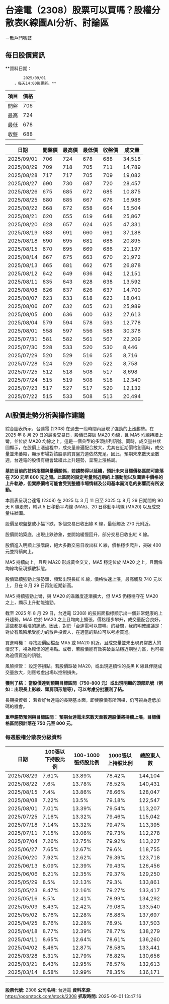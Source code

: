 # 台達電（2308）股票可以買嗎？股權分散表K線圖AI分析、討論區
－散戶鬥嘴鼓

## 每日股價資訊

**資料日期：
        
            2025/09/01
        ，每天14:00後更新。**

| 項目 | 價格 |
|------|------|
| 開盤 | 706 |
| 最高 | 724 |
| 最低 | 678 |
| 收盤 | 688 |

| 日期 | 開盤價 | 最高價 | 最低價 | 收盤價 | 成交量 |
|------|--------|--------|--------|--------|--------|
| 2025/09/01 | 706 | 724 | 678 | 688 | 34,518 |
| 2025/08/29 | 709 | 718 | 705 | 711 | 14,789 |
| 2025/08/28 | 717 | 717 | 705 | 709 | 19,082 |
| 2025/08/27 | 690 | 730 | 687 | 720 | 28,457 |
| 2025/08/26 | 675 | 685 | 672 | 685 | 10,875 |
| 2025/08/25 | 680 | 685 | 667 | 676 | 16,988 |
| 2025/08/22 | 668 | 672 | 658 | 664 | 15,504 |
| 2025/08/21 | 620 | 655 | 619 | 648 | 25,867 |
| 2025/08/20 | 628 | 657 | 624 | 625 | 47,331 |
| 2025/08/19 | 683 | 691 | 660 | 661 | 37,188 |
| 2025/08/18 | 690 | 695 | 681 | 688 | 20,895 |
| 2025/08/15 | 670 | 695 | 669 | 686 | 21,197 |
| 2025/08/14 | 667 | 675 | 663 | 670 | 21,972 |
| 2025/08/13 | 665 | 681 | 662 | 675 | 26,878 |
| 2025/08/12 | 642 | 649 | 636 | 642 | 12,151 |
| 2025/08/11 | 635 | 643 | 628 | 638 | 13,592 |
| 2025/08/08 | 626 | 637 | 626 | 637 | 14,700 |
| 2025/08/07 | 623 | 633 | 618 | 623 | 18,041 |
| 2025/08/06 | 607 | 632 | 605 | 621 | 25,989 |
| 2025/08/05 | 600 | 636 | 600 | 632 | 27,613 |
| 2025/08/04 | 579 | 594 | 578 | 593 | 12,778 |
| 2025/08/01 | 558 | 597 | 556 | 588 | 30,378 |
| 2025/07/31 | 581 | 582 | 561 | 567 | 22,209 |
| 2025/07/30 | 528 | 533 | 520 | 530 | 8,446 |
| 2025/07/29 | 520 | 529 | 516 | 525 | 8,716 |
| 2025/07/28 | 524 | 529 | 520 | 522 | 8,758 |
| 2025/07/25 | 512 | 518 | 508 | 517 | 8,698 |
| 2025/07/24 | 515 | 519 | 508 | 518 | 12,340 |
| 2025/07/23 | 517 | 527 | 517 | 520 | 12,132 |
| 2025/07/22 | 515 | 533 | 508 | 513 | 20,494 |

## AI股價走勢分析與操作建議

綜合圖表所示，台達電 (2308) 在過去一段時間內展現了強勁的上漲趨勢。在 2025 年 8 月 29 日的最後交易日，股價已突破 MA20 均線，且 MA5 均線持續上彎，並位於 MA20 均線之上，這是一個典型的多頭排列訊號。同時，成交量柱狀圖顯示，在股價上漲過程中，成交量普遍配合放大，尤其在近期價格創高時，成交量並未萎縮，顯示市場對該股票的買盤力道依然充足。因此，預期未來數天至數週，台達電的股價有機會延續此上升趨勢，呈現上漲格局。

**基於目前的技術指標與量價關係，若趨勢得以延續，預計未來目標價格區間可能落在 750 元至 800 元之間。此區間的設定考量到近期的上漲動能以及圖表中價格的上升軌跡，但實際價格可能會受到整體市場情緒及公司基本面消息的影響而有所波動。**

本圖表呈現台達電 (2308) 在 2025 年 3 月 11 日至 2025 年 8 月 29 日期間的 90 天 K 線走勢，輔以 5 日移動平均線 (MA5)、20 日移動平均線 (MA20) 以及成交量柱狀圖。

股價呈現盤整或小幅下跌，多個交易日收出綠 K 線，最低觸及 270 元附近。

股價開始築底，出現止跌跡象，並開始緩慢回升，部分交易日收出紅 K 線。

股價進入明顯上漲階段，絕大多數交易日收出紅 K 線，價格穩步爬升，突破 400 元並持續向上。

MA5 持續向上，且與 MA20 形成黃金交叉，MA5 穩定位於 MA20 之上，且兩條均線均呈現擴散狀態。

股價延續強勁上漲勢頭，頻繁出現長紅 K 線，價格快速上漲，最高觸及 740 元以上，且在 8 月 29 日再創近期新高。

MA5 持續強勁上彎，與 MA20 的乖離度逐漸擴大，但 MA5 仍穩穩守在 MA20 之上，顯示上升動能強勁。

截至 2025 年 8 月 29 日，台達電 (2308) 的技術面指標顯示出一個非常健康的上升趨勢。MA5 位於 MA20 之上且均向上擴張，價格穩步攀升，成交量配合良好，這些都是看漲的訊號。因此，對於「台達電可以買嗎」的疑問，我的明確建議是：對於有風險承受能力的散戶投資人，在適當的點位可以考慮買進。

買進時機： 尋找股價回檔至 MA5 或 MA20 附近，且成交量並未出現異常放大的情況下，視為較佳的進場點。或者，若股價能有效突破並站穩近期壓力區，也可視為追價買進的訊號。

風險控管： 設定停損點。若股價跌破 MA20，或出現連續性的長黑 K 線且伴隨成交量放大，則應考慮出場以控制損失。

**獲利了結： 當股價達到預期目標區間（750-800 元）或出現明顯的頭部訊號（例如：出現長上影線、頭肩頂形態等），可以考慮分批獲利了結。**

長期投資者： 若看好台達電的長期基本面，即使股價有所回檔，仍可視為逢低加碼的機會。

**重申趨勢預測與目標區間： 預期台達電未來數天至數週股價將持續上漲，目標價格區間預計落在 750 元至 800 元。**

### 每週股權分散表分級資料

| 日期 | 100張以下持股比例 | 100-1000張持股比例 | 1000張以上持股比例 | 總股東人數 |
|------|-------------------|--------------------|--------------------|----------|
| 2025/08/29 | 7.61% | 13.89% | 78.42% | 144,104 |
| 2025/08/22 | 7.6% | 13.78% | 78.52% | 140,431 |
| 2025/08/15 | 7.4% | 13.86% | 78.66% | 128,047 |
| 2025/08/08 | 7.22% | 13.5% | 79.18% | 122,547 |
| 2025/08/01 | 7.01% | 13.39% | 79.54% | 113,207 |
| 2025/07/25 | 7.16% | 13.32% | 79.46% | 115,042 |
| 2025/07/18 | 7.14% | 13.32% | 79.47% | 113,395 |
| 2025/07/11 | 7.15% | 13.06% | 79.73% | 112,278 |
| 2025/07/04 | 7.26% | 12.75% | 79.92% | 113,227 |
| 2025/06/27 | 7.65% | 12.67% | 79.6% | 118,755 |
| 2025/06/20 | 7.92% | 12.62% | 79.39% | 123,718 |
| 2025/06/13 | 8.09% | 12.39% | 79.43% | 126,456 |
| 2025/06/06 | 8.21% | 12.35% | 79.37% | 129,250 |
| 2025/05/29 | 8.5% | 12.13% | 79.3% | 133,861 |
| 2025/05/23 | 8.47% | 12.16% | 79.27% | 133,417 |
| 2025/05/16 | 8.5% | 12.41% | 78.99% | 134,292 |
| 2025/05/09 | 8.43% | 12.42% | 79.08% | 133,540 |
| 2025/05/02 | 8.76% | 12.28% | 78.88% | 137,697 |
| 2025/04/25 | 8.76% | 12.28% | 78.9% | 137,503 |
| 2025/04/18 | 8.77% | 12.39% | 78.77% | 138,279 |
| 2025/04/11 | 8.65% | 12.64% | 78.61% | 136,260 |
| 2025/04/02 | 8.46% | 12.87% | 78.58% | 133,441 |
| 2025/03/28 | 8.31% | 12.79% | 78.82% | 130,656 |
| 2025/03/21 | 8.43% | 12.95% | 78.57% | 132,613 |
| 2025/03/14 | 8.58% | 12.99% | 78.35% | 136,171 |

---

**股票代號:** 2308
**公司名稱:** 台達電
**資料來源:** https://poorstock.com/stock/2308
**抓取時間:** 2025-09-01 13:47:16